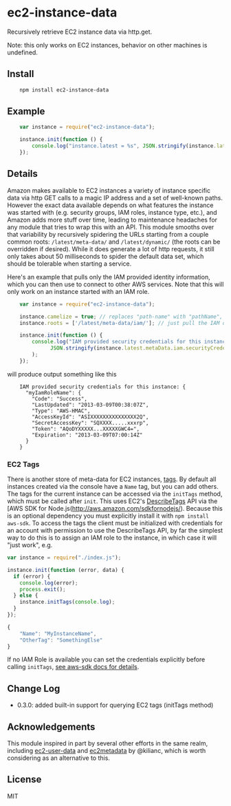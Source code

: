 # ec2-instance-data

Recursively retrieve EC2 instance data via http.get.

Note: this only works on EC2 instances, behavior on other machines is undefined.

## Install

```bash
    npm install ec2-instance-data
```

## Example

```javascript
    var instance = require("ec2-instance-data");

    instance.init(function () {
        console.log("instance.latest = %s", JSON.stringify(instance.latest, null, "  "));
    });
```

## Details

Amazon makes available to EC2 instances a variety of instance specific data via http GET calls to a
magic IP address and a set of well-known paths.  However the exact data available depends on 
what features the instance was started with (e.g. security groups, IAM roles, instance type, etc.),
and Amazon adds more stuff over time, leading to maintenance headaches for any module that tries to wrap
this with an API.  This module smooths over that variability by recursively spidering the URLs starting
from a couple common roots: `/latest/meta-data/` and `/latest/dynamic/` (the roots can be overridden
if desired).  While it does generate a lot of http requests, it still only takes about 50 milliseconds
to spider the default data set, which should be tolerable when starting a service.

Here's an example that pulls only the IAM provided identity information, which you can then use to connect
to other AWS services.  Note that this will only work on an instance started with an IAM role.

```javascript
    var instance = require("ec2-instance-data");

    instance.camelize = true; // replaces "path-name" with "pathName", allowing use of .
    instance.roots = ['/latest/meta-data/iam/']; // just pull the IAM data

    instance.init(function () {
        console.log("IAM provided security credentials for this instance: %s",
              JSON.stringify(instance.latest.metaData.iam.securityCredentials, null, "  ")
        );
    });
```

will produce output something like this

```
    IAM provided security credentials for this instance: {
      "myIamRoleName": {
        "Code": "Success",
        "LastUpdated": "2013-03-09T00:38:07Z",
        "Type": "AWS-HMAC",
        "AccessKeyId": "ASIXXXXXXXXXXXXXXX2Q",
        "SecretAccessKey": "SQXXXX.....xxxrp",
        "Token": "AQoDYXXXXX...XXXXXGWC4=",
        "Expiration": "2013-03-09T07:00:14Z"
      }
    }
```

### EC2 Tags

There is another store of meta-data for EC2 instances, [tags](http://docs.aws.amazon.com/AWSEC2/latest/UserGuide/Using_Tags.html).
By default all instances created via the console have a `Name` tag, but you can add others.  The tags for the current instance
can be accessed via the `initTags` method, which must be called after `init`.  This uses EC2's
[DescribeTags](http://docs.aws.amazon.com/AWSEC2/latest/APIReference/ApiReference-query-DescribeTags.html) API via
the [AWS SDK for Node.js(http://aws.amazon.com/sdkfornodejs/).  Because this is an optional dependency you must explicitly install it with
`npm install aws-sdk`.  To access the tags the client must be initialized with credentials for an account with 
permission to use the DescribeTags API, by far the simplest way to do this is to assign an IAM role to the instance, 
in which case it will "just work", e.g.

```javascript
var instance = require("./index.js");

instance.init(function (error, data) {
  if (error) {
    console.log(error);
    process.exit();
  } else {
    instance.initTags(console.log);
  }
});
```
```javascript
{
    "Name": "MyInstanceName",
    "OtherTag": "SomethingElse"
}
```

If no IAM Role is available you can set the credentials explicitly before calling `initTags`, [see
aws-sdk docs for details](http://docs.aws.amazon.com/AWSJavaScriptSDK/latest/AWS/Credentials.html).

## Change Log

- 0.3.0: added built-in support for querying EC2 tags (initTags method)

## Acknowledgements

This module inspired in part by several other efforts in the same realm,
including [ec2-user-data](https://github.com/jolira/ec2-user-data)
and [ec2metadata](https://github.com/kilianc/node-ec2metadata)
by @kilianc, which is worth considering as an alternative to this.

## License

MIT
